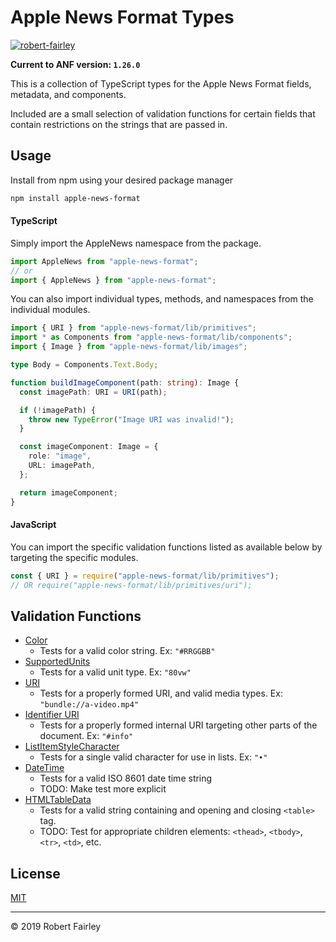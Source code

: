 # Apple News Format Types
[![robert-fairley](https://circleci.com/gh/Robert-Fairley/apple-news-format.svg?style=svg)](https://app.circleci.com/pipelines/github/Robert-Fairley/apple-news-format)

**Current to ANF version: `1.26.0`**

This is a collection of TypeScript types for the Apple News Format fields, metadata, and components.

Included are a small selection of validation functions for certain fields that contain restrictions on the strings that are passed in.

## Usage

Install from npm using your desired package manager

```sh
npm install apple-news-format
```

#### TypeScript

Simply import the AppleNews namespace from the package.

```typescript
import AppleNews from "apple-news-format";
// or
import { AppleNews } from "apple-news-format";
```

You can also import individual types, methods, and namespaces from the individual modules.

```typescript
import { URI } from "apple-news-format/lib/primitives";
import * as Components from "apple-news-format/lib/components";
import { Image } from "apple-news-format/lib/images";

type Body = Components.Text.Body;

function buildImageComponent(path: string): Image {
  const imagePath: URI = URI(path);

  if (!imagePath) {
    throw new TypeError("Image URI was invalid!");
  }

  const imageComponent: Image = {
    role: "image",
    URL: imagePath,
  };

  return imageComponent;
}
```

#### JavaScript

You can import the specific validation functions listed as available
below by targeting the specific modules.

```javascript
const { URI } = require("apple-news-format/lib/primitives");
// OR require("apple-news-format/lib/primitives/uri");
```

## Validation Functions

- [Color](src/primitives/color.ts)
  - Tests for a valid color string. Ex: `"#RRGGBB"`
- [SupportedUnits](src/primitives/supported-units.ts)
  - Tests for a valid unit type. Ex: `"80vw"`
- [URI](src/primitives/uri.ts)
  - Tests for a properly formed URI, and valid media types. Ex: `"bundle://a-video.mp4"`
- [Identifier URI](src/primitives/identifier-uri.ts)
  - Tests for a properly formed internal URI targeting other parts of the document. Ex: `"#info"`
- [ListItemStyleCharacter](src/styles/text-styles/list-item-style.ts)
  - Tests for a single valid character for use in lists. Ex: `"•"`
- [DateTime](src/primitives/date-time.ts)
  - Tests for a valid ISO 8601 date time string
  - TODO: Make test more explicit
- [HTMLTableData](src/components/tables/html-table.ts)
  - Tests for a valid string containing and opening and closing `<table>` tag.
  - TODO: Test for appropriate children elements: `<thead>`, `<tbody>`, `<tr>`, `<td>`, etc.

## License

[MIT](LICENSE)

---

&copy; 2019 Robert Fairley
